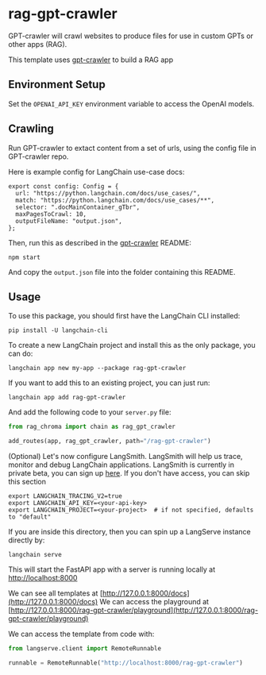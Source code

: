 
# rag-gpt-crawler

GPT-crawler will crawl websites to produce files for use in custom GPTs or other apps (RAG).

This template uses [gpt-crawler](https://github.com/BuilderIO/gpt-crawler) to build a RAG app

## Environment Setup

Set the `OPENAI_API_KEY` environment variable to access the OpenAI models.

## Crawling

Run GPT-crawler to extact content from a set of urls, using the config file in GPT-crawler repo.

Here is example config for LangChain use-case docs:

```
export const config: Config = {
  url: "https://python.langchain.com/docs/use_cases/",
  match: "https://python.langchain.com/docs/use_cases/**",
  selector: ".docMainContainer_gTbr",
  maxPagesToCrawl: 10,
  outputFileName: "output.json",
};
```

Then, run this as described in the [gpt-crawler](https://github.com/BuilderIO/gpt-crawler) README:

```
npm start
```

And copy the `output.json` file into the folder containing this README.

## Usage

To use this package, you should first have the LangChain CLI installed:

```shell
pip install -U langchain-cli
```

To create a new LangChain project and install this as the only package, you can do:

```shell
langchain app new my-app --package rag-gpt-crawler
```

If you want to add this to an existing project, you can just run:

```shell
langchain app add rag-gpt-crawler
```

And add the following code to your `server.py` file:
```python
from rag_chroma import chain as rag_gpt_crawler

add_routes(app, rag_gpt_crawler, path="/rag-gpt-crawler")
```

(Optional) Let's now configure LangSmith. 
LangSmith will help us trace, monitor and debug LangChain applications. 
LangSmith is currently in private beta, you can sign up [here](https://smith.langchain.com/). 
If you don't have access, you can skip this section

```shell
export LANGCHAIN_TRACING_V2=true
export LANGCHAIN_API_KEY=<your-api-key>
export LANGCHAIN_PROJECT=<your-project>  # if not specified, defaults to "default"
```

If you are inside this directory, then you can spin up a LangServe instance directly by:

```shell
langchain serve
```

This will start the FastAPI app with a server is running locally at 
[http://localhost:8000](http://localhost:8000)

We can see all templates at [http://127.0.0.1:8000/docs](http://127.0.0.1:8000/docs)
We can access the playground at [http://127.0.0.1:8000/rag-gpt-crawler/playground](http://127.0.0.1:8000/rag-gpt-crawler/playground)  

We can access the template from code with:

```python
from langserve.client import RemoteRunnable

runnable = RemoteRunnable("http://localhost:8000/rag-gpt-crawler")
```